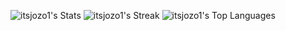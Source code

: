 ![itsjozo1's Stats](https://github-readme-stats.vercel.app/api?username=itsjozo1&theme=vue-dark&show_icons=true&hide_border=true&count_private=true)
![itsjozo1's Streak](https://github-readme-streak-stats.herokuapp.com/?user=itsjozo1&theme=vue-dark&hide_border=true)
![itsjozo1's Top Languages](https://github-readme-stats.vercel.app/api/top-langs/?username=itsjozo1&theme=vue-dark&show_icons=true&hide_border=true&layout=compact)
